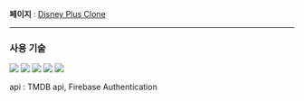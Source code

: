 **페이지** : [Disney Plus Clone](https://disneyplus-phi.vercel.app/)

---

### 사용 기술

<img src="https://img.shields.io/badge/javascript-%23F7DF1E.svg?&style=flat-square&logo=javascript&logoColor=black" /> <img src="https://img.shields.io/badge/react-%2361DAFB.svg?&style=flat-square&logo=react&logoColor=black" /> <img src="https://img.shields.io/badge/react%20router-%23CA4245.svg?&style=flat-square&logo=react%20router&logoColor=white" /> <img src="https://img.shields.io/badge/swiper-%236332F6.svg?&style=flat-square&logo=swiper&logoColor=white" /> <img src="https://img.shields.io/badge/tailwind%20css-%2338B2AC.svg?&style=flat-square&logo=tailwind%20css&logoColor=white" />

api : TMDB api, Firebase Authentication
